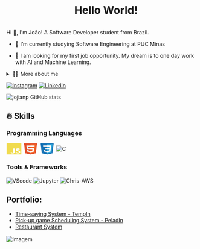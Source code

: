 <!--título-->
<div id="user-content-toc">
  <ul align="center">
    <summary><h1 style="display: inline-block">Hello World!</h1></summary>
</div>

<!-- Presentation -->
<p>
  Hi 👋, I'm João! A Software Developer student from Brazil.

  - 🌱 I’m currently studying Software Engineering at PUC Minas 

  - 🔭 I am looking for my first job opportunity. My dream is to one day work with AI and Machine Learning.
</p>

<!-- Dropdown -->
<details>
  <summary>👨‍💻 More about me</summary>

  - 💬 I am 19 years old, currently living in Brazil. I have fluency in English and have experience with HTML, CSS, Javascript, C, C++, Java and POO. 

  - ⚡ I enjoy reading, whether it's a good book, manga or comics, as well as watching movies and playing games! I believe that our personal interests contribute to a more refined perception of things and problem-solving.
</details>




<!-- Links -->
[![Instagram](https://img.shields.io/badge/Instagram-E4405F?style=for-the-badge&logo=instagram&logoColor=white)](https://www.instagram.com/joji_anp/)
[![LinkedIn](https://img.shields.io/badge/LinkedIn-0077B5?style=for-the-badge&logo=linkedin&logoColor=white)](https://www.linkedin.com/in/joaoopires/)


<!-- GithubStats -->
![jojianp GitHub stats](https://github-readme-stats.vercel.app/api?username=jojianp&show_icons=true&theme=tokyonight)

## 🔥 Skills
<!-- Skills: Programming Languages -->
  <div style="flex-basis: 48%;">
    <h3>Programming Languages</h3>
    <img align="center" alt="Js" height="30" width="40" src="https://raw.githubusercontent.com/devicons/devicon/master/icons/javascript/javascript-plain.svg">
    <img align="center" alt="HTML" height="30" width="40" src="https://raw.githubusercontent.com/devicons/devicon/master/icons/html5/html5-original.svg">
    <img align="center" alt="CSS" height="30" width="40" src="https://raw.githubusercontent.com/devicons/devicon/master/icons/css3/css3-original.svg">
    <img align="center" alt="C" height="30" width="40" src="https://cdn.jsdelivr.net/gh/devicons/devicon/icons/c/c-original.svg">
  </div>
  
  <!-- Skills: Tools & Frameworks -->
  <div style="flex-basis: 48%;">
    <h3>Tools & Frameworks</h3>
    <img align="center" alt="VScode" height="30" width="40" src="https://cdn.jsdelivr.net/gh/devicons/devicon/icons/vscode/vscode-original.svg">
    <img align="center" alt="Jupyter" height="30" width="40" src="https://cdn.jsdelivr.net/gh/devicons/devicon/icons/jupyter/jupyter-original.svg">
    <img align="center" alt="Chris-AWS" height="30" width="40" src="https://cdn.jsdelivr.net/gh/devicons/devicon/icons/git/git-original.svg">
  </div>
  
<!-- Portfolio -->
## Portfolio:
- [Time-saving System - TempIn](https://github.com/ICEI-PUC-Minas-PPLES-TI/plf-es-2023-2-ti1-0385100-tempo-livre-inutilizado)
- [Pick-up game Scheduling System - PeladIn](https://github.com/ICEI-PUC-Minas-PPLES-TI/plf-es-2024-1-ti2-1372100-peladin)
- [Restaurant System](https://github.com/DisciplinasProgramacao/lpm-projeto2024-1-javaquinho)

<!-- GIF -->
<p align="left">
  <img align="center" src="https://github.com/VariableBee/VariableBee/assets/77739311/4e9f41af-6b57-49a7-b15a-74322e96b4d7" alt="Imagem">
</p>

